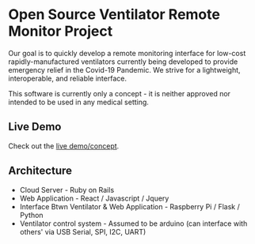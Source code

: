 # Open Source Ventilator Remote Monitor Project

Our goal is to quickly develop a remote monitoring interface for low-cost rapidly-manufactured ventilators currently being developed to provide emergency relief in the Covid-19 Pandemic.  We strive for a lightweight, interoperable, and reliable interface.

This software is currently only a concept - it is neither approved nor intended to be used in any medical setting.

## Live Demo
Check out the [live demo/concept](http:www.ventilatormonitor.com).

## Architecture
- Cloud Server - Ruby on Rails
- Web Application - React / Javascript / Jquery
- Interface Btwn Ventilator & Web Application - Raspberry Pi / Flask / Python
- Ventilator control system - Assumed to be arduino (can interface with others' via USB Serial, SPI, I2C, UART)



